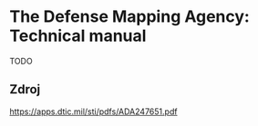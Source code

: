 # The Defense Mapping Agency: Technical manual
TODO

## Zdroj
https://apps.dtic.mil/sti/pdfs/ADA247651.pdf
